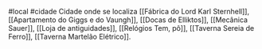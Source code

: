 #local #cidade
Cidade onde se localiza [[Fábrica do Lord Karl Sternhell]], [[Apartamento do Giggs e do Vaungh]], [[Docas de Elliktos]], [[Mecânica Sauer]], [[Loja de antiguidades]], [[Relógios Tem, pô]], [[Taverna Sereia de Ferro]], [[Taverna Martelão Elétrico]].